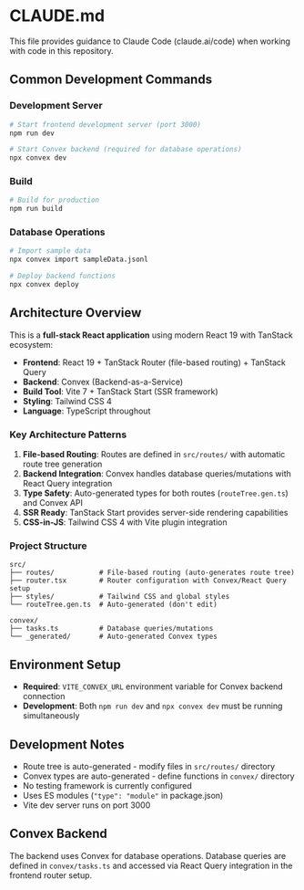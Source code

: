 # CLAUDE.md

This file provides guidance to Claude Code (claude.ai/code) when working with code in this repository.

## Common Development Commands

### Development Server
```bash
# Start frontend development server (port 3000)
npm run dev

# Start Convex backend (required for database operations)
npx convex dev
```

### Build
```bash
# Build for production
npm run build
```

### Database Operations
```bash
# Import sample data
npx convex import sampleData.jsonl

# Deploy backend functions
npx convex deploy
```

## Architecture Overview

This is a **full-stack React application** using modern React 19 with TanStack ecosystem:

- **Frontend**: React 19 + TanStack Router (file-based routing) + TanStack Query
- **Backend**: Convex (Backend-as-a-Service) 
- **Build Tool**: Vite 7 + TanStack Start (SSR framework)
- **Styling**: Tailwind CSS 4
- **Language**: TypeScript throughout

### Key Architecture Patterns

1. **File-based Routing**: Routes are defined in `src/routes/` with automatic route tree generation
2. **Backend Integration**: Convex handles database queries/mutations with React Query integration
3. **Type Safety**: Auto-generated types for both routes (`routeTree.gen.ts`) and Convex API
4. **SSR Ready**: TanStack Start provides server-side rendering capabilities
5. **CSS-in-JS**: Tailwind CSS 4 with Vite plugin integration

### Project Structure

```
src/
├── routes/           # File-based routing (auto-generates route tree)
├── router.tsx        # Router configuration with Convex/React Query setup
├── styles/           # Tailwind CSS and global styles
└── routeTree.gen.ts  # Auto-generated (don't edit)

convex/
├── tasks.ts          # Database queries/mutations
└── _generated/       # Auto-generated Convex types
```

## Environment Setup

- **Required**: `VITE_CONVEX_URL` environment variable for Convex backend connection
- **Development**: Both `npm run dev` and `npx convex dev` must be running simultaneously

## Development Notes

- Route tree is auto-generated - modify files in `src/routes/` directory
- Convex types are auto-generated - define functions in `convex/` directory  
- No testing framework is currently configured
- Uses ES modules (`"type": "module"` in package.json)
- Vite dev server runs on port 3000

## Convex Backend

The backend uses Convex for database operations. Database queries are defined in `convex/tasks.ts` and accessed via React Query integration in the frontend router setup.